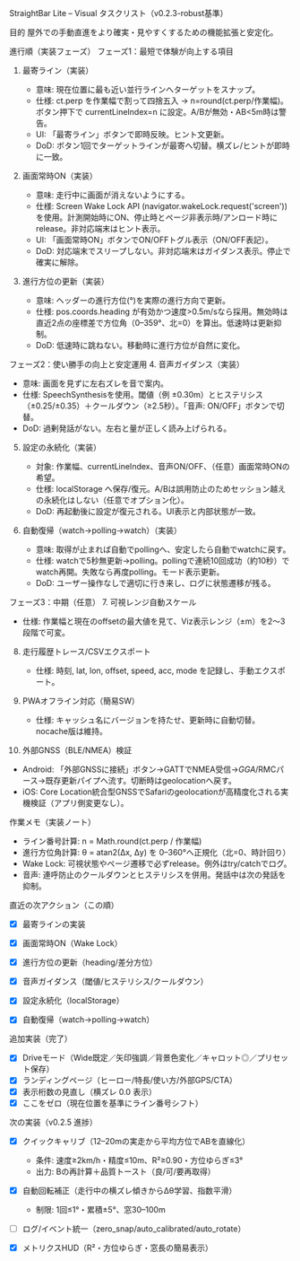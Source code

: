 StraightBar Lite – Visual タスクリスト（v0.2.3-robust基準）

目的
屋外での手動直進をより確実・見やすくするための機能拡張と安定化。

進行順（実装フェーズ）
フェーズ1：最短で体験が向上する項目
1. 最寄ライン（実装）
   - 意味: 現在位置に最も近い並行ラインへターゲットをスナップ。
   - 仕様: ct.perp を作業幅で割って四捨五入 → n=round(ct.perp/作業幅)。ボタン押下で currentLineIndex=n に設定。A/Bが無効・AB<5m時は警告。
   - UI: 「最寄ライン」ボタンで即時反映。ヒント文更新。
   - DoD: ボタン1回でターゲットラインが最寄へ切替。横ズレ/ヒントが即時に一致。

2. 画面常時ON（実装）
   - 意味: 走行中に画面が消えないようにする。
   - 仕様: Screen Wake Lock API (navigator.wakeLock.request('screen')) を使用。計測開始時にON、停止時とページ非表示時/アンロード時にrelease。非対応端末はヒント表示。
   - UI: 「画面常時ON」ボタンでON/OFFトグル表示（ON/OFF表記）。
   - DoD: 対応端末でスリープしない。非対応端末はガイダンス表示。停止で確実に解除。

3. 進行方位の更新（実装）
   - 意味: ヘッダーの進行方位(°)を実際の進行方向で更新。
   - 仕様: pos.coords.heading が有効かつ速度>0.5m/sなら採用。無効時は直近2点の座標差で方位角（0–359°、北=0）を算出。低速時は更新抑制。
   - DoD: 低速時に跳ねない。移動時に進行方位が自然に変化。

フェーズ2：使い勝手の向上と安定運用
4. 音声ガイダンス（実装）
   - 意味: 画面を見ずに左右ズレを音で案内。
   - 仕様: SpeechSynthesisを使用。閾値（例 ±0.30m）とヒステリシス（±0.25/±0.35）＋クールダウン（≥2.5秒）。「音声: ON/OFF」ボタンで切替。
   - DoD: 過剰発話がない。左右と量が正しく読み上げられる。

5. 設定の永続化（実装）
   - 対象: 作業幅、currentLineIndex、音声ON/OFF、（任意）画面常時ONの希望。
   - 仕様: localStorage へ保存/復元。A/Bは誤用防止のためセッション越えの永続化はしない（任意でオプション化）。
   - DoD: 再起動後に設定が復元される。UI表示と内部状態が一致。

6. 自動復帰（watch→polling→watch）（実装）
   - 意味: 取得が止まれば自動でpollingへ、安定したら自動でwatchに戻す。
   - 仕様: watchで5秒無更新→polling。pollingで連続10回成功（約10秒）でwatch再開。失敗なら再度polling。モード表示更新。
   - DoD: ユーザー操作なしで適切に行き来し、ログに状態遷移が残る。

フェーズ3：中期（任意）
7. 可視レンジ自動スケール
   - 仕様: 作業幅と現在のoffsetの最大値を見て、Viz表示レンジ（±m）を2〜3段階で可変。

8. 走行履歴トレース/CSVエクスポート
   - 仕様: 時刻, lat, lon, offset, speed, acc, mode を記録し、手動エクスポート。

9. PWAオフライン対応（簡易SW）
   - 仕様: キャッシュ名にバージョンを持たせ、更新時に自動切替。nocache版は維持。

10. 外部GNSS（BLE/NMEA）検証
   - Android: 「外部GNSSに接続」ボタン→GATTでNMEA受信→$GGA/$RMCパース→既存更新パイプへ流す。切断時はgeolocationへ戻す。
   - iOS: Core Location統合型GNSSでSafariのgeolocationが高精度化される実機検証（アプリ側変更なし）。

作業メモ（実装ノート）
- ライン番号計算: n = Math.round(ct.perp / 作業幅)
- 進行方位角計算: θ = atan2(Δx, Δy) を 0–360°へ正規化（北=0、時計回り）
- Wake Lock: 可視状態やページ遷移で必ずrelease。例外はtry/catchでログ。
- 音声: 連呼防止のクールダウンとヒステリシスを併用。発話中は次の発話を抑制。

直近の次アクション（この順）
- [x] 最寄ラインの実装
- [x] 画面常時ON（Wake Lock）
- [x] 進行方位の更新（heading/差分方位）
- [x] 音声ガイダンス（閾値/ヒステリシス/クールダウン）
- [x] 設定永続化（localStorage）
- [x] 自動復帰（watch→polling→watch）


追加実装（完了）
- [x] Driveモード（Wide既定／矢印強調／背景色変化／キャロット◎／プリセット保存）
- [x] ランディングページ（ヒーロー/特長/使い方/外部GPS/CTA）
- [x] 表示桁数の見直し（横ズレ 0.0 表示）
- [x] ここをゼロ（現在位置を基準にライン番号シフト）

次の実装（v0.2.5 進捗）
- [x] クイックキャリブ（12–20mの実走から平均方位でABを直線化）
  - 条件: 速度≥2km/h・精度≤10m、R²≥0.90・方位ゆらぎ≤3°
  - 出力: Bの再計算＋品質トースト（良/可/要再取得）
- [x] 自動回転補正（走行中の横ズレ傾きからΔθ学習、指数平滑）
  - 制限: 1回≤1°・累積±5°、窓30–100m
- [ ] ログ/イベント統一（zero_snap/auto_calibrated/auto_rotate）
- [x] メトリクスHUD（R²・方位ゆらぎ・窓長の簡易表示）


